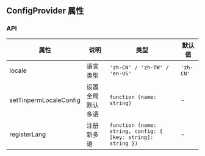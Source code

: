 ## ConfigProvider 属性
### API

属性 | 说明 | 类型 | 默认值
----|-----|------|------
locale | 语言类型 | `'zh-CN' / 'zh-TW' / 'en-US'` | `'zh-CN'`
setTinpermLocaleConfig | 设置全局默认多语 | `function (name: string)` | -
registerLang | 注册新多语 | `function (name: string, config: { [key: string]: string })` | -
